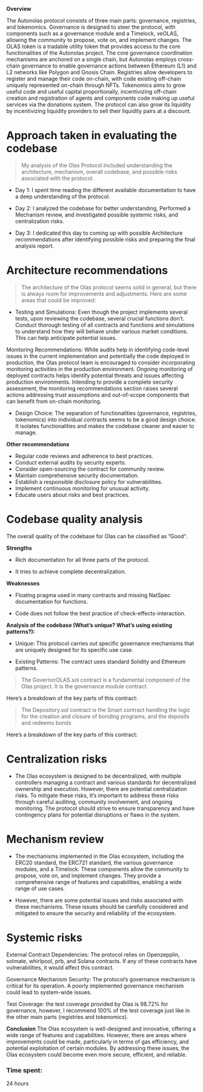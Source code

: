 **Overview**

The Autonolas protocol consists of three main parts: governance, registries, and tokenomics. Governance is designed to steer the protocol, with components such as a governance module and a Timelock, veOLAS, allowing the community to propose, vote on, and implement changes. The OLAS token is a tradable utility token that provides access to the core functionalities of the Autonolas project. The core governance coordination mechanisms are anchored on a single chain, but Autonolas employs cross-chain governance to enable governance actions between Ethereum (L1) and L2 networks like Polygon and Gnosis Chain. Registries allow developers to register and manage their code on-chain, with code existing off-chain uniquely represented on-chain through NFTs. Tokenomics aims to grow useful code and useful capital proportionally, incentivizing off-chain creation and registration of agents and components code making up useful services via the donations system. The protocol can also grow its liquidity by incentivizing liquidity providers to sell their liquidity pairs at a discount.
 
# Approach taken in evaluating the codebase

> My analysis of the Olas Protocol Included understanding the architecture, mechanism, overall codebase, and possible risks associated with the protocol.

- Day 1: I spent time reading the different available documentation to have a deep understanding of the protocol. 

- Day 2: I analyzed the codebase for better understanding, Performed a Mechanism review, and investigated possible systemic risks, and centralization risks. 

- Day 3: I dedicated this day to coming up with possible Architecture recommendations after identifying possible risks and preparing the final analysis report.
 
# Architecture recommendations

> The architecture of the Olas protocol seems solid in general, but there is always room for improvements and adjustments. Here are some areas that could be improved:

- Testing and Simulations: Even though the project implements several tests, upon reviewing the codebase, several crucial functions don’t. Conduct thorough testing of all contracts and functions and simulations to understand how they will behave under various market conditions. This can help anticipate potential issues.

Monitoring Recommendations: While audits help in identifying code-level issues in the current implementation and potentially the code deployed in production, the Olas protocol team is encouraged to consider incorporating monitoring activities in the production environment. Ongoing monitoring of deployed contracts helps identify potential threats and issues affecting production environments. Intending to provide a complete security assessment, the monitoring recommendations section raises several actions addressing trust assumptions and out-of-scope components that can benefit from on-chain monitoring.

- Design Choice: The separation of functionalities (governance, registries, tokenomics) into individual contracts seems to be a good design choice. It isolates functionalities and makes the codebase cleaner and easier to manage.


**Other recommendations**
 
- Regular code reviews and adherence to best practices.
- Conduct external audits by security experts.
- Consider open-sourcing the contract for community review.
- Maintain comprehensive security documentation.
- Establish a responsible disclosure policy for vulnerabilities.
- Implement continuous monitoring for unusual activity.
- Educate users about risks and best practices.
 
# Codebase quality analysis

The overall quality of the codebase for Olas can be classified as ”Good“.
 
**Strengths**

- Rich documentation for all three parts of the protocol.
 
- It tries to achieve complete decentralization. 
 
**Weaknesses**

- Floating pragma used in many contracts and missing NatSpec documentation for functions.
 
- Code does not follow the best practice of check-effects-interaction.

**Analysis of the codebase (What’s unique? What’s using existing patterns?):**
 
- Unique: This protocol carries out specific governance mechanisms that are uniquely designed for its specific use case.
 
- Existing Patterns: The contract uses standard Solidity and Ethereum patterns.


> The GovernorOLAS.sol contract is a fundamental component of the Olas project. It is
 the governance module contract.

Here’s a breakdown of the key parts of this contract: 



> The Depository.sol contract is the Smart contract handling the logic for the creation and closure of bonding programs, and the deposits and redeems bonds

Here’s a breakdown of the key parts of this contract:



# Centralization risks
 
- The Olas ecosystem is designed to be decentralized, with multiple controllers managing a contract and various standards for decentralized ownership and execution. However, there are potential centralization risks. To mitigate these risks, It’s important to address these risks through careful auditing, community involvement, and ongoing monitoring. The protocol should strive to ensure transparency and have contingency plans for potential disruptions or flaws in the system.

# Mechanism review
 
- The mechanisms implemented in the Olas ecosystem, including the ERC20 standard, the ERC721 standard, the various governance modules, and a Timelock. These components allow the community to propose, vote on, and implement changes. They provide a comprehensive range of features and capabilities, enabling a wide range of use cases.
 
- However, there are some potential issues and risks associated with these mechanisms. These issues should be carefully considered and mitigated to ensure the security and reliability of the ecosystem.
 

# Systemic risks
 
External Contract Dependencies: The protocol relies on Openzepplin, solmate, whirlpool, prb, and Solana contracts. If any of these contracts have vulnerabilities, it would affect this contract.

 Governance Mechanism Security: The protocol’s governance mechanism is critical for its operation. A poorly implemented governance mechanism could lead to system-wide issues.

 Test Coverage: the test coverage provided by Olas is 98.72%  for governance, however, I recommend 100% of the test coverage just like in the other main parts (registries and tokenomics).

**Conclusion**
 The Olas ecosystem is well-designed and innovative, offering a wide range of features and capabilities. However, there are areas where improvements could be made, particularly in terms of gas efficiency, and potential exploitation of certain modules. By addressing these issues, the Olas ecosystem could become even more secure, efficient, and reliable.


### Time spent:
24 hours